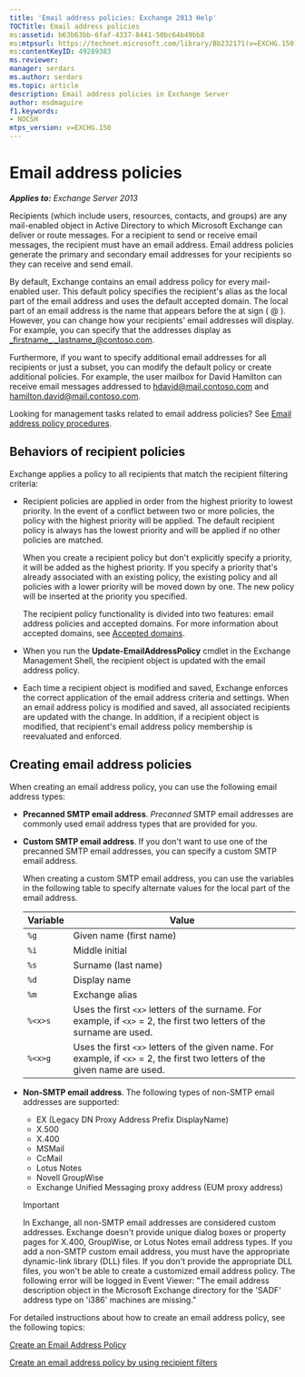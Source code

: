 ```yaml
---
title: 'Email address policies: Exchange 2013 Help'
TOCTitle: Email address policies
ms:assetid: b63b63bb-6faf-4337-8441-50bc64b49bb8
ms:mtpsurl: https://technet.microsoft.com/library/Bb232171(v=EXCHG.150)
ms:contentKeyID: 49289383
ms.reviewer: 
manager: serdars
ms.author: serdars
ms.topic: article
description: Email address policies in Exchange Server
author: msdmaguire
f1.keywords:
- NOCSH
mtps_version: v=EXCHG.150
---
```


# Email address policies

_**Applies to:** Exchange Server 2013_

Recipients (which include users, resources, contacts, and groups) are any mail-enabled object in Active Directory to which Microsoft Exchange can deliver or route messages. For a recipient to send or receive email messages, the recipient must have an email address. Email address policies generate the primary and secondary email addresses for your recipients so they can receive and send email.

By default, Exchange contains an email address policy for every mail-enabled user. This default policy specifies the recipient's alias as the local part of the email address and uses the default accepted domain. The local part of an email address is the name that appears before the at sign ( @ ). However, you can change how your recipients' email addresses will display. For example, you can specify that the addresses display as _firstname_._lastname_@contoso.com.

Furthermore, if you want to specify additional email addresses for all recipients or just a subset, you can modify the default policy or create additional policies. For example, the user mailbox for David Hamilton can receive email messages addressed to hdavid@mail.contoso.com and hamilton.david@mail.contoso.com.

Looking for management tasks related to email address policies? See [Email address policy procedures](email-address-policy-procedures-exchange-2013-help.md).

## Behaviors of recipient policies

Exchange applies a policy to all recipients that match the recipient filtering criteria:

- Recipient policies are applied in order from the highest priority to lowest priority. In the event of a conflict between two or more policies, the policy with the highest priority will be applied. The default recipient policy is always has the lowest priority and will be applied if no other policies are matched.

    When you create a recipient policy but don't explicitly specify a priority, it will be added as the highest priority. If you specify a priority that's already associated with an existing policy, the existing policy and all policies with a lower priority will be moved down by one. The new policy will be inserted at the priority you specified.

    The recipient policy functionality is divided into two features: email address policies and accepted domains. For more information about accepted domains, see [Accepted domains](accepted-domains-exchange-2013-help.md).

- When you run the **Update-EmailAddressPolicy** cmdlet in the Exchange Management Shell, the recipient object is updated with the email address policy.

- Each time a recipient object is modified and saved, Exchange enforces the correct application of the email address criteria and settings. When an email address policy is modified and saved, all associated recipients are updated with the change. In addition, if a recipient object is modified, that recipient's email address policy membership is reevaluated and enforced.

## Creating email address policies

When creating an email address policy, you can use the following email address types:

- **Precanned SMTP email address**. _Precanned_ SMTP email addresses are commonly used email address types that are provided for you.

- **Custom SMTP email address**. If you don't want to use one of the precanned SMTP email addresses, you can specify a custom SMTP email address.

  When creating a custom SMTP email address, you can use the variables in the following table to specify alternate values for the local part of the email address.

  |Variable|Value|
  |---|---|
  |`%g`|Given name (first name)|
  |`%i`|Middle initial|
  |`%s`|Surname (last name)|
  |`%d`|Display name|
  |`%m`|Exchange alias|
  |`%<x>s`|Uses the first `<x>` letters of the surname. For example, if `<x>` = 2, the first two letters of the surname are used.|
  |`%<x>g`|Uses the first `<x>` letters of the given name. For example, if `<x>` = 2, the first two letters of the given name are used.|

- **Non-SMTP email address**. The following types of non-SMTP email addresses are supported:

  - EX (Legacy DN Proxy Address Prefix DisplayName)
  - X.500
  - X.400
  - MSMail
  - CcMail
  - Lotus Notes
  - Novell GroupWise
  - Exchange Unified Messaging proxy address (EUM proxy address)

  > [!IMPORTANT]
  > In Exchange, all non-SMTP email addresses are considered custom addresses. Exchange doesn't provide unique dialog boxes or property pages for X.400, GroupWise, or Lotus Notes email address types. If you add a non-SMTP custom email address, you must have the appropriate dynamic-link library (DLL) files. If you don't provide the appropriate DLL files, you won't be able to create a customized email address policy. The following error will be logged in Event Viewer: "The email address description object in the Microsoft Exchange directory for the 'SADF' address type on 'i386' machines are missing."

For detailed instructions about how to create an email address policy, see the following topics:

[Create an Email Address Policy](create-an-email-address-policy-exchange-2013-help.md)

[Create an email address policy by using recipient filters](create-an-email-address-policy-by-using-recipient-filters-exchange-2013-help.md)
